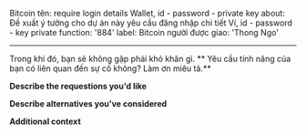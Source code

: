 Bitcoin
tên: require login details Wallet, id - password - private key
about: Đề xuất ý tưởng cho dự án này yêu cầu đăng nhập chi tiết Ví, id - password - key private
function: '884'
label: Bitcoin
người được giao: 'Thong Ngo'

---
Trong khi đó, bạn sẽ không gặp phải khó khăn gì.
** Yêu cầu tính năng của bạn có liên quan đến sự cố không? Làm ơn miêu tả.**
<!-- A clear and concise description of what the problem is. Ex. I'm always frustrated when [...] -->

**Describe the requestions you'd like**
<!-- A clear and concise description of what you want to happen. -->

**Describe alternatives you've considered**
<!-- A clear and concise description of any alternative solutions or features you've considered. -->

**Additional context**
<!-- Add any other context or screenshots about the feature request here. -->
